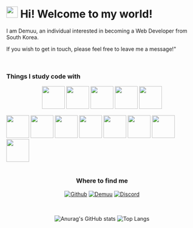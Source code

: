 <h1><img src="https://emojis.slackmojis.com/emojis/images/1531849430/4246/blob-sunglasses.gif?1531849430" width="30"/> Hi! Welcome to my world!</h1>

<p>I am Demuu, an individual interested in becoming a Web Developer from South Korea.</p>
<p>If you wish to get in touch, please feel free to leave me a message!"</p>

<br>

<h3>Things I study code with</h3>
<p align="center">
<img src="https://github.com/Preasim/myImg/assets/77485397/bec6aaf9-e18d-4b1a-b8b2-35cde4ec19f9" style="width: 60px;">
<img src="https://github.com/Preasim/myImg/assets/77485397/d7bbbbe4-8de9-4904-a46c-71e39290b592" style="width: 60px;">
<img src="https://github.com/Preasim/myImg/assets/77485397/951be00f-54f4-4380-a3e4-8eafd5eb677e" style="width: 60px;">
<img src="https://github.com/Preasim/myImg/assets/77485397/21bffdd8-619c-4abc-9861-95694ee330bc" style="width: 60px;">
<img src="https://github.com/Preasim/myImg/assets/77485397/fef9927d-5f7f-4451-8b1e-81ff2a3e9d73" style="width: 60px;">
</p>
<img src="" style="width: 60px;">
<img src="" style="width: 60px;">
<img src="" style="width: 60px;">
<img src="" style="width: 60px;">
<img src="" style="width: 60px;">
<img src="" style="width: 60px;">
<img src="" style="width: 60px;">
<img src="" style="width: 60px;">

<div align="center">

<br>
    
<h3>Where to find me</h3>
<a href="https://github.com/Preasim" target="_blank"><img alt="Github" src="https://img.shields.io/badge/GitHub-%2312100E.svg?&style=for-the-badge&logo=Github&logoColor=white" /></a>
<a href="http://demuu.dothome.co.kr/main-page/index.html" target="_blank"><img alt="Demuu" src="https://img.shields.io/badge/website-000000?style=for-the-badge&logo=About.me&logoColor=white" /></a>
<a href="https://discord.gg/6HMM5JxzJN" target="_blank"><img alt="Discord" src="https://img.shields.io/badge/Discord-7289DA?style=for-the-badge&logo=discord&logoColor=white" /></a>
    
</div>

<br>
<br>

<div align="center">
    
![Anurag's GitHub stats](https://github-readme-stats.vercel.app/api?username=Preasim&show_icons=true&theme=buefy)
![Top Langs](https://github-readme-stats.vercel.app/api/top-langs/?username=Preasim&layout=compact&theme=buefy)
    
</div>
